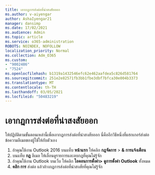 ```yaml
---
title: เอากฎการส่งต่อที่น่าสงสัยออก
ms.author: v-aiyengar
author: AshaIyengar21
manager: dansimp
ms.date: 17/02/2021
ms.audience: Admin
ms.topic: article
ms.service: o365-administration
ROBOTS: NOINDEX, NOFOLLOW
localization_priority: Normal
ms.collection: Adm_O365
ms.custom:
- "9002486"
- "7524"
ms.openlocfilehash: b1319a1432546efc62e462aafdea5c826d581764
ms.sourcegitcommit: 251e2e82571fb3bb1fbe3dbf7bfca30e004b3373
ms.translationtype: MT
ms.contentlocale: th-TH
ms.lasthandoff: 03/05/2021
ms.locfileid: "50483219"
---
```

# <a name="remove-suspicious-forwarding-rules"></a>เอากฎการส่งต่อที่น่าสงสัยออก

ให้ปฏิบัติตามขั้นตอนเหล่านี้เพื่อเอากฎการส่งต่อที่น่าสงสัยออก นี่คืออีกวิธีหนึ่งที่แฮกเกอร์ส่งต่อข้อความอีเมลของผู้ใช้ให้กับตัวเอง

1. ถ้าคุณใช้งาน Outlook 2016 บนแท็บ **หน้าแรก** ให้คลิก **กฎจัดการ**  >  **& การแจ้งเตือน** 
1. บนแท็บ **กฎ** อีเมล ให้เลื่อนดูรายการและลบกฎที่คุณไม่รู้จัก
1. ถ้าคุณใช้งาน Outlook บนเว็บ ให้คลิก **ไอคอนการตั้งค่า>** **ดูการตั้งค่า Outlook** ทั้งหมด
1. **คลิก การ** ส่งต่อ แล้วล้างกฎการส่งต่อที่น่าสงสัยที่คุณไม่รู้จัก
